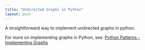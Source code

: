 ```yaml
---
title: "Undirected Graphs in Python"
layout: post
---
```


A straightforward way to implement undirected graphs in python.

<script src="https://gist.github.com/675407.js"> </script>

For more on implementing graphs in Python, see: [Python Patterns - Implementing Graphs](http://www.python.org/doc/essays/graphs/)
